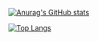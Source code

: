 [![Anurag's GitHub stats](https://github-readme-stats.vercel.app/api?username=Whitewolf1911&count_private=true&show_icons=true&theme=dark)](https://github.com/anuraghazra/github-readme-stats)

[![Top Langs](https://github-readme-stats.vercel.app/api/top-langs/?username=Whitewolf1911)](https://github.com/anuraghazra/github-readme-stats)

